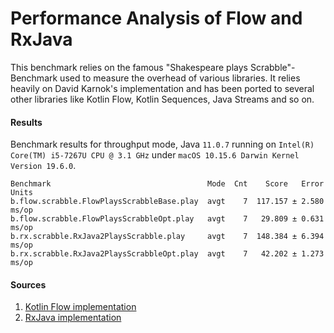 # Performance Analysis of Flow and RxJava
This benchmark relies on the famous "Shakespeare plays Scrabble"-Benchmark used to measure the overhead of various libraries. It relies heavily on David Karnok's implementation and has been ported to several other libraries like Kotlin Flow, Kotlin Sequences, Java Streams and so on.

#### Results
Benchmark results for throughput mode, Java ```11.0.7``` running on ```Intel(R) Core(TM) i5-7267U CPU @ 3.1 GHz``` under ```macOS 10.15.6 Darwin Kernel Version 19.6.0```.
```
Benchmark                                   Mode  Cnt    Score   Error  Units
b.flow.scrabble.FlowPlaysScrabbleBase.play  avgt    7  117.157 ± 2.580  ms/op
b.flow.scrabble.FlowPlaysScrabbleOpt.play   avgt    7   29.809 ± 0.631  ms/op
b.rx.scrabble.RxJava2PlaysScrabble.play     avgt    7  148.384 ± 6.394  ms/op
b.rx.scrabble.RxJava2PlaysScrabbleOpt.play  avgt    7   42.202 ± 1.273  ms/op
```

#### Sources
1. [Kotlin Flow implementation](https://github.com/Kotlin/kotlinx.coroutines/blob/master/benchmarks/src/jmh/kotlin/benchmarks/flow/scrabble/FlowPlaysScrabbleBase.kt)
2. [RxJava implementation](https://github.com/Kotlin/kotlinx.coroutines/blob/master/benchmarks/src/jmh/java/benchmarks/flow/scrabble/RxJava2PlaysScrabble.java)